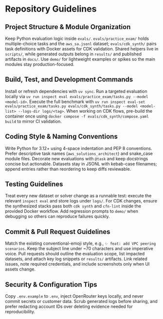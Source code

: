 # Repository Guidelines

## Project Structure & Module Organization
Keep Python evaluation logic inside `evals/`. `evals/practice_exam/` holds multiple-choice tasks and the `aws_sa.jsonl` dataset; `evals/cdk_synth/` pairs task definitions with Docker assets for CDK validation. Shared helpers live in `scripts/`, while generated outputs belong in `results/` and published artifacts in `docs/`. Use `demo/` for lightweight examples or spikes so the main modules stay production-focused.

## Build, Test, and Development Commands
Install or refresh dependencies with `uv sync`. Run a targeted evaluation locally via `uv run inspect eval evals/practice_exam/tasks.py --model <model-id>`. Execute the full benchmark with `uv run inspect eval-set evals/practice_exam/tasks.py evals/cdk_synth/tasks.py --model <model-list> --logs-dir logs/<tag>`. When working on CDK flows, pre-build the container once using `docker compose -f evals/cdk_synth/compose.yaml build` to mirror CI validation.

## Coding Style & Naming Conventions
Write Python for 3.12+ using 4-space indentation and PEP 8 conventions. Prefer descriptive task names (`aws_solutions_architect`) and snake_case module files. Decorate new evaluations with `@task` and keep docstrings concise but actionable. Datasets stay in JSONL with kebab-case filenames; append entries rather than reordering to keep diffs reviewable.

## Testing Guidelines
Treat every new dataset or solver change as a runnable test: execute the relevant `inspect eval` and store logs under `logs/`. For CDK changes, ensure the synthesized stacks pass both `cdk synth` and `cfn-lint` inside the provided Docker workflow. Add regression prompts to `demo/` when debugging so others can reproduce failures quickly.

## Commit & Pull Request Guidelines
Match the existing conventional-emoji style, e.g., `✨ feat: add VPC peering scenarios`. Keep the subject line under ~70 characters and use imperative voice. Pull requests should outline the evaluation scope, list impacted datasets, and attach key log snippets or `results/` artifacts. Link related issues, note required credentials, and include screenshots only when UI assets change.

## Security & Configuration Tips
Copy `.env.example` to `.env`, inject OpenRouter keys locally, and never commit secrets or customer data. Scrub generated logs before sharing, and prefer redacting account IDs over deleting evidence needed for reproducibility.
